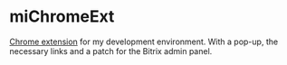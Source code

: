 # miChromeExt

[Chrome extension](https://github.com/mizuhomizuho/miChromeExt/blob/master/screenshot/Screenshot_272.png) for my development environment. With a pop-up, the necessary links and a patch for the Bitrix admin panel.
